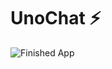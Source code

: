 
# UnoChat ⚡️

![Finished App](https://github.com/londonappbrewery/Images/blob/master/flash_chat_flutter_demo.gif)

